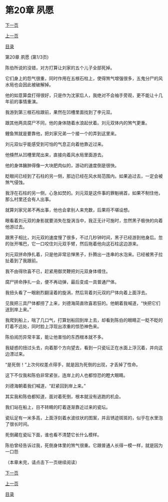 <h1>第20章    夙愿</h1>
            <div><p><a href="./58_%E7%AC%AC20%E7%AB%A0_%E5%A4%99%E6%84%BF.md">下一页</a></p><p><a href="./56_%E7%AC%AC19%E7%AB%A0_%E9%9D%92%E9%93%9C%E5%85%AB%E5%8D%A6.md">上一页</a></p><p><a href="../">目录</a></p></div>
            <div><p>第20章    夙愿 (第1/3页)</p><p>陈伯所说的没错，对方打算让刘家的五个儿子全部死掉。</p><p>它们身上的怨气很重，同时作用在五根石柱上，使得煞气增强很多，五鬼分尸的风水局也会因此被破解掉。</p><p>他的如意算盘打得很好，只是作为沈家后人，我绝对不会袖手旁观，更不能让十几年前的事情重演。</p><p>我游到第三根石柱跟前，果然在凹槽里面找到了李元双。</p><p>跟其他两具腐尸不同，他的身体随着水浪起伏着。刘元双体内的煞气更重。</p><p>鲤鱼煞就是要靠他，把刘家兄弟一个接一个的弄到这里来。</p><p>刘元双似乎能感受到可怕的气息正向着他靠近过来。</p><p>他倏然从凹槽里爬出来，直接向着风水局里面游去。</p><p>他的身体臃肿得像一大块肥肉似的，游动的速度倒是很快。</p><p>眨眼间已经到了石柱的另一侧，那边已经在风水局范围内。如果追过去，一定会被煞气侵蚀。</p><p>我浮在石柱的另一侧，心急如焚的。刘元双是这件事的罪魁祸首，如果不制住他，那么村里还会有人出事。</p><p>就算刘家兄弟不再出事，他也会拿别人来充数，后果将不堪设想。</p><p>眼看着刘元双的身影就要消失在旋涡当中，我正无计可施时，忽然黑子极快的向着他游过去。</p><p>跟黑子相比，刘元双的速度慢了很多，不过几秒钟时间，黑子已经游到他身后。忽的张开嘴巴，它一口咬住刘元双手臂，然后拖着他向这石柱这边游来。</p><p>刘元双拼命挣扎着，只是他非常忌惮黑子，扑腾出一连串的水泡来。已经被黑子拉扯着到了我跟前。</p><p>我不由得欣喜不已，赶紧用御灵鞭把刘元双身体缠住。</p><p>腐尸拼命挣扎一会，便不再动弹，最后变成一具普通尸体。</p><p>我扭头看了一眼剧烈翻滚着的旋涡，然后背着刘元双的尸体向着上面浮去。</p><p>见我把三具尸体都捞了上来，刘德海简直欣喜若狂的。他朝着我喊道，“快把它们送到岸上来。”</p><p>我爬到船上，喘了几口气，打算划船回到岸上去，却看到陈伯的眼睛正一眨不眨的盯着不远处，同时脸上浮现出浓重的惊恐神色来。</p><p>陈伯阅历异常丰富，能让他害怕的东西根本就不多。</p><p>我疑惑的扭过头去，向着那个方向望去，看到一只瓷坛正在水面上浮沉着，并向这边漂过来。</p><p>“是死倒！”上次何权差点得手，就是因为死倒的出现，才丢掉了性命。</p><p>这下不仅我和陈伯非常紧张，连岸上的人也都惊恐的瞪大眼睛。</p><p>刘德海朝着我们喊道，“赶紧回到岸上来。”</p><p>其实我和陈伯都知道，面对着死倒，根本就没有逃跑的机会。</p><p>我们站在船上，目不转睛的盯着逐渐靠近过来的瓷坛。</p><p>瓷坛足有一米多高，上面浮刻着水波纹状的图案，并且锈迹斑斑的，似乎在水里泡了很长时间。</p><p>死倒藏在瓷坛下面，谁也看不清楚它长什么模样。</p><p>陈伯曾经告诉过我，死倒身体里的煞气很重。它跟普通人长得一模一样，就是因为一口怨</p><p>（本章未完，请点击下一页继续阅读）</p></div>
            <div><p><a href="./58_%E7%AC%AC20%E7%AB%A0_%E5%A4%99%E6%84%BF.md">下一页</a></p><p><a href="./56_%E7%AC%AC19%E7%AB%A0_%E9%9D%92%E9%93%9C%E5%85%AB%E5%8D%A6.md">上一页</a></p><p><a href="../">目录</a></p></div>